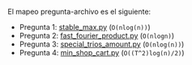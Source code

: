 El mapeo pregunta-archivo es el siguiente:

- Pregunta 1: [stable_max.py](stable_max.py) (`O(nlog(n))`)
- Pregunta 2: [fast_fourier_product.py](fast_fourier_product.py) (`O(nlogn)`)
- Pregunta 3: [special_trios_amount.py](special_trios_amount.py) (`O(nlog(n))`)
- Pregunta 4: [min_shop_cart.py](min_shop_cart.py) (`O((T^2)log(n)/2)`)
